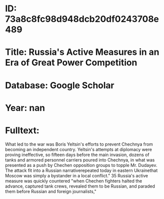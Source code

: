 # ID: 73a8c8fc98d948dcb20df0243708e489
# Title: Russia's Active Measures in an Era of Great Power Competition
# Database: Google Scholar
# Year: nan
# Fulltext:
What led to the war was Boris Yeltsin's efforts to prevent Chechnya from becoming an independent country.
Yeltsin's attempts at diplomacy were proving ineffective, so fifteen days before the main invasion, dozens of tanks and armored personnel carriers poured into Chechnya, in what was presented as a push by Chechen opposition groups to topple Mr. Dudayev.
The attack fit into a Russian narrativerepeated today in eastern Ukrainethat Moscow was simply a bystander in a local conflict."
35 Russia's active measure was quickly countered "when Chechen fighters halted the advance, captured tank crews, revealed them to be Russian, and paraded them before Russian and foreign journalists,"